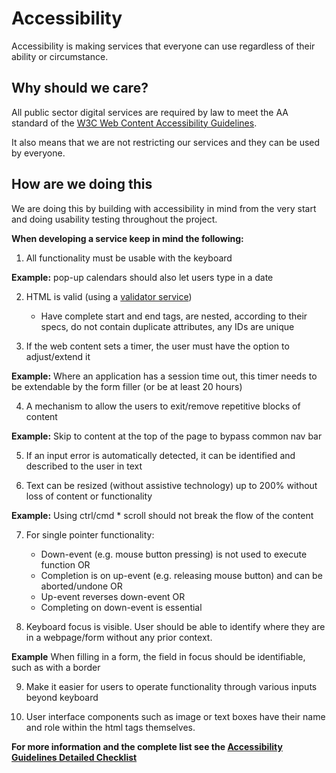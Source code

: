 # Accessibility
Accessibility is making services that everyone can use regardless of their ability or circumstance.

## Why should we care?
All public sector digital services are required by law to meet the AA standard of the [W3C Web Content Accessibility Guidelines](https://www.w3.org/TR/WCAG21/).

It also means that we are not restricting our services and they can be used by everyone.

## How are we doing this
We are doing this by building with accessibility in mind from the very start and doing usability testing throughout the project.

**When developing a service keep in mind the following:**
1. 	All functionality must be usable with the keyboard

 **Example:** pop-up calendars should also let users type in a date

2. HTML is valid (using a [validator service](https://validator.w3.org/))
    * Have complete start and end tags, are nested, according to their specs, do not contain duplicate attributes, any IDs are unique

3. If the web content sets a timer, the user must have the option to adjust/extend it

 **Example:** Where an application has a session time out, this timer needs to be extendable by the form filler (or be at least 20  hours)

4. A mechanism to allow the users to exit/remove repetitive blocks of content 

 **Example:** Skip to content at the top of the page to bypass common nav bar

5. If an input error is automatically detected, it can be identified and described to the user in text

6. Text can be resized (without assistive technology) up to 200% without loss of content or functionality

 **Example:** Using ctrl/cmd * scroll should not break the flow of the content

7.	For single pointer functionality:
    * Down-event (e.g. mouse button pressing) is not used to execute function OR
    * Completion is on up-event (e.g. releasing mouse button) and can be aborted/undone OR
    * Up-event reverses down-event OR
    * Completing on down-event is essential

8. Keyboard focus is visible. User should be able to identify where they are in a webpage/form without any prior context.

 **Example** When filling in a form, the field in focus should be identifiable, such as with a border

9. Make it easier for users to operate functionality through various inputs beyond keyboard

10. User interface components such as image or text boxes have their name and role within the html tags themselves.

**For more information and the complete list see the [Accessibility Guidelines Detailed Checklist](https://my.huddle.net/workspace/38457032/files/#/74484258)**